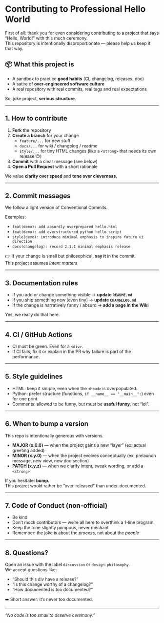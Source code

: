 # Contributing to Professional Hello World

First of all: thank you for even considering contributing to a project that
says “Hello, World!” with this much ceremony.  
This repository is intentionally disproportionate — please help us keep it that way.

## 📦 What this project is

- A sandbox to practice **good habits** (CI, changelog, releases, doc)
- A satire of **over-engineered software culture**
- A real repository with real commits, real tags and real expectations

So: joke project, **serious structure**.

---

## 1. How to contribute

1. **Fork** the repository  
2. **Create a branch** for your change  
   - `feature/...` for new stuff  
   - `docs/...` for wiki / changelog / readme  
   - `style/...` for tiny HTML changes (like a `<strong>` that needs its own release 😉)
3. **Commit** with a clear message (see below)
4. **Open a Pull Request** with a short rationale

We value **clarity over speed** and **tone over cleverness**.

---

## 2. Commit messages

We follow a light version of Conventional Commits.

Examples:

- `feat(demo): add absurdly overprepared hello.html`
- `feat(demo): add overstructured python hello script`
- `style(demo): introduce minimal emphasis to inspire future ui direction`
- `docs(changelog): record 2.1.1 minimal emphasis release`

👉 If your change is small but philosophical, **say it** in the commit.  
This project assumes *intent matters*.

---

## 3. Documentation rules

- If you add or change something visible → **update `README.md`**
- If you ship something new (even tiny) → **update `CHANGELOG.md`**
- If the change is narratively funny / absurd → **add a page in the Wiki**

Yes, we really do that here.

---

## 4. CI / GitHub Actions

- CI must be green. Even for a `<div>`.
- If CI fails, fix it or explain in the PR why failure is part of the performance.

---

## 5. Style guidelines

- HTML: keep it simple, even when the `<head>` is overpopulated.
- Python: prefer structure (functions, `if __name__ == "__main__":`) even for one print.
- Comments: allowed to be funny, but must be **useful funny**, not “lol”.

---

## 6. When to bump a version

This repo is intentionally generous with versions.

- **MAJOR (x.0.0)** — when the project gains a new “layer” (ex: actual greeting added)
- **MINOR (x.y.0)** — when the project evolves conceptually (ex: prelaunch message, new view, new doc section)
- **PATCH (x.y.z)** — when we clarify intent, tweak wording, or add a `<strong>`

If you hesitate: **bump.**  
This project would rather be “over-released” than under-documented.

---

## 7. Code of Conduct (non-official)

- Be kind
- Don’t mock contributors — we’re all here to overthink a 1-line program
- Keep the tone slightly pompous, never méchant
- Remember: the joke is about the *process*, not about the *people*

---

## 8. Questions?

Open an issue with the label `discussion` or `design-philosophy`.  
We accept questions like:
- “Should this div have a release?”
- “Is this change worthy of a changelog?”
- “How documented is too documented?”

➡️ Short answer: it’s never too documented.

---

_“No code is too small to deserve ceremony.”_
